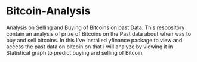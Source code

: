 # Bitcoin-Analysis
Analysis on Selling and Buying of Bitcoins on past Data.
This respository contain an analysis of prize of Bitcoins on the Past data about when was to buy and sell bitcoins. In this I've installed yfinance package to view and access the past data on bitcoin on that i will analyze by viewing it in Statistical graph to predict buying and selling of Bitcoin.     
